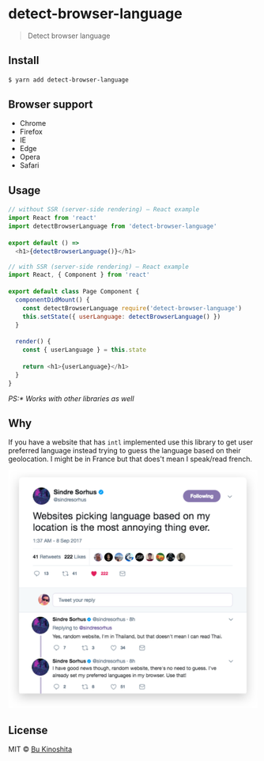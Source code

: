 # detect-browser-language

> Detect browser language


## Install

```bash
$ yarn add detect-browser-language
```


## Browser support

- Chrome
- Firefox
- IE
- Edge
- Opera
- Safari


## Usage

```js
// without SSR (server-side rendering) — React example
import React from 'react'
import detectBrowserLanguage from 'detect-browser-language'

export default () =>
  <h1>{detectBrowserLanguage()}</h1>
```

```js
// with SSR (server-side rendering) — React example
import React, { Component } from 'react'

export default class Page Component {
  componentDidMount() {
    const detectBrowserLanguage require('detect-browser-language')
    this.setState({ userLanguage: detectBrowserLanguage() })
  }

  render() {
    const { userLanguage } = this.state

    return <h1>{userLanguage}</h1>
  }
}
```

_PS:* Works with other libraries as well_


## Why

If you have a website that has `intl` implemented use this library to get user preferred language instead trying to guess the language based on their geolocation. I might be in France but that does't mean I speak/read french.

<img src="/sindres-is-cool.png" alt="" width="550">


## License

MIT © [Bu Kinoshita](https://bukinoshita.io)
